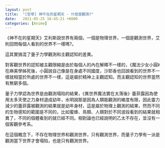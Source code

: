 ```yaml
---
layout: post
title:  "[哲學] 神不在的星期天 - 什麼是觀測?"
date:   2021-05-25 16:45:21 +0800
categories: [Anime]
---
```


《神不在的星期天》艾利斯說世界有兩個，一個是物理世界，一個是觀測世界，艾則回問每個人看到的世界不一樣嗎?。

這其實搞混了量子力學觀測和主觀認知的差異。

對客觀世界的認知被主觀限縮是由於每個人的內在解釋不一樣的，《魔法少女小圓》在麻美學姊死後，小圓說自己像是在身處不同國度，沙耶香也回說看到的世界不一樣就相當於所處的世界不一樣，這是屬於精神上主觀認知。而主觀認知的世界當然有無窮多個。

量子力學認為世界是由觀測塌陷的結果，《異世界魔法實在太落後》蕾菲露因為使用太多天使之力身材退成幼年，水明說那是因為人類能觀測的維度有限，因此靈力減少的蕾菲露被觀測的結果就是幼年身材，這是屬於物理上觀測的結果，然而不同的生物感知的範圍是不同的，比如蜜蜂、鳥類、人類對於不同波段看到的結果就相異了，不同的個體看到的就已經不同。相對論也已經說明的乙太不存在，並沒有一個客觀參考系。 

在這個概念下，不存在物理世界和觀測世界，只有觀測世界，而量子力學有一派是觀測當下世界才會塌陷，也是只有觀測世界。